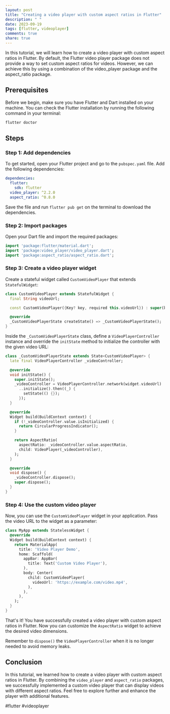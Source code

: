 ```yaml
---
layout: post
title: "Creating a video player with custom aspect ratios in Flutter"
description: " "
date: 2023-09-19
tags: [flutter, videoplayer]
comments: true
share: true
---
```


In this tutorial, we will learn how to create a video player with custom aspect ratios in Flutter. By default, the Flutter video player package does not provide a way to set custom aspect ratios for videos. However, we can achieve this by using a combination of the video_player package and the aspect_ratio package.

## Prerequisites

Before we begin, make sure you have Flutter and Dart installed on your machine. You can check the Flutter installation by running the following command in your terminal:

```bash
flutter doctor
```

## Steps

### Step 1: Add dependencies

To get started, open your Flutter project and go to the `pubspec.yaml` file. Add the following dependencies:

```yaml
dependencies:
  flutter:
    sdk: flutter
  video_player: ^2.2.0
  aspect_ratio: ^0.8.0
```

Save the file and run `flutter pub get` on the terminal to download the dependencies.

### Step 2: Import packages

Open your Dart file and import the required packages:

```dart
import 'package:flutter/material.dart';
import 'package:video_player/video_player.dart';
import 'package:aspect_ratio/aspect_ratio.dart';
```

### Step 3: Create a video player widget

Create a stateful widget called `CustomVideoPlayer` that extends `StatefulWidget`:

```dart
class CustomVideoPlayer extends StatefulWidget {
  final String videoUrl;

  const CustomVideoPlayer({Key? key, required this.videoUrl}) : super(key: key);

  @override
  _CustomVideoPlayerState createState() => _CustomVideoPlayerState();
}
```

Inside the `_CustomVideoPlayerState` class, define a `VideoPlayerController` instance and override the `initState` method to initialize the controller with the given video URL:

```dart
class _CustomVideoPlayerState extends State<CustomVideoPlayer> {
  late final VideoPlayerController _videoController;

  @override
  void initState() {
    super.initState();
    _videoController = VideoPlayerController.network(widget.videoUrl)
      ..initialize().then((_) {
        setState(() {});
      });
  }

  @override
  Widget build(BuildContext context) {
    if (!_videoController.value.isInitialized) {
      return CircularProgressIndicator();
    }

    return AspectRatio(
      aspectRatio: _videoController.value.aspectRatio,
      child: VideoPlayer(_videoController),
    );
  }

  @override
  void dispose() {
    _videoController.dispose();
    super.dispose();
  }
}
```

### Step 4: Use the custom video player

Now, you can use the `CustomVideoPlayer` widget in your application. Pass the video URL to the widget as a parameter:

```dart
class MyApp extends StatelessWidget {
  @override
  Widget build(BuildContext context) {
    return MaterialApp(
      title: 'Video Player Demo',
      home: Scaffold(
        appBar: AppBar(
          title: Text('Custom Video Player'),
        ),
        body: Center(
          child: CustomVideoPlayer(
            videoUrl: 'https://example.com/video.mp4',
          ),
        ),
      ),
    );
  }
}
```

That's it! You have successfully created a video player with custom aspect ratios in Flutter. Now you can customize the `AspectRatio` widget to achieve the desired video dimensions.

Remember to `dispose()` the `VideoPlayerController` when it is no longer needed to avoid memory leaks.

## Conclusion

In this tutorial, we learned how to create a video player with custom aspect ratios in Flutter. By combining the `video_player` and `aspect_ratio` packages, we successfully implemented a custom video player that can display videos with different aspect ratios. Feel free to explore further and enhance the player with additional features.

#flutter #videoplayer